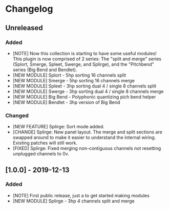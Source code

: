 Changelog
=========




## Unreleased

### Added
- [NOTE] Now this collection is starting to have some useful modules! This plugin is now comprised of 2 series: The "split and merge" series (Splort, Smerge, Spleet, Swerge, and Splirge), and the "Pitchbend" series (Big Bend and Bendlet).
- [NEW MODULE] Splort - 5hp sorting 16 channels split
- [NEW MODULE] Smerge - 5hp sorting 16 channels merge
- [NEW MODULE] Spleet - 3hp sorting dual 4 / single 8 channels split
- [NEW MODULE] Swerge - 3hp sorting dual 4 / single 8 channels merge
- [NEW MODULE] Big Bend - Polyphonic quantizing pich bend helper
- [NEW MODULE] Bendlet - 3hp version of Big Bend


### Changed

- [NEW FEATURE] Splirge: Sort mode added.
- [CHANGE] Splirge: New panel layout. The merge and split sections are swapped around to make it easier to understand the internal wiring. Existing patches will still work. 
- [FIXED] Splirge: Fixed merging non-contiguous channels not resetting unplugged channels to 0v.




## [1.0.0] - 2019-12-13

### Added

- [NOTE] First public release, just a to get started making modules
- [NEW MODULE] Splirge - 3hp 4 channels split and merge